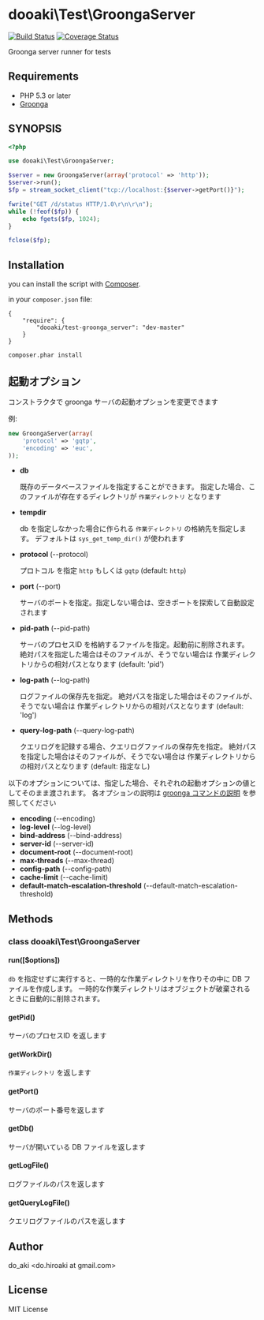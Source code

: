# dooaki\Test\GroongaServer

[![Build Status](https://travis-ci.org/do-aki/php-test-groonga_server.png?branch=master)](https://travis-ci.org/do-aki/php-test-groonga_server)
[![Coverage Status](https://coveralls.io/repos/do-aki/php-test-groonga_server/badge.png?branch=master)](https://coveralls.io/r/do-aki/php-test-groonga_server?branch=master)

Groonga server runner for tests

Requirements
-------------
* PHP 5.3 or later
* [Groonga](http://groonga.org/)

SYNOPSIS
-------------
```php
<?php

use dooaki\Test\GroongaServer;

$server = new GroongaServer(array('protocol' => 'http'));
$server->run();
$fp = stream_socket_client("tcp://localhost:{$server->getPort()}");

fwrite("GET /d/status HTTP/1.0\r\n\r\n");
while (!feof($fp)) {
    echo fgets($fp, 1024);
}

fclose($fp);
```

Installation
-------------
you can install the script with [Composer](http://getcomposer.org/).

in your `composer.json` file:
```
{
    "require": {
        "dooaki/test-groonga_server": "dev-master"
    }
}
```

```
composer.phar install
```

起動オプション
-------------

コンストラクタで groonga サーバの起動オプションを変更できます

例:
```php
new GroongaServer(array(
    'protocol' => 'gqtp',
    'encoding' => 'euc',
));

```

* __db__

    既存のデータベースファイルを指定することができます。
    指定した場合、このファイルが存在するディレクトリが `作業ディレクトリ` となります

* __tempdir__

    db を指定しなかった場合に作られる `作業ディレクトリ` の格納先を指定します。
    デフォルトは `sys_get_temp_dir()` が使われます

* __protocol__ (--protocol)

    プロトコル を指定 `http` もしくは `gqtp` (default: `http`)

* __port__ (--port)

    サーバのポートを指定。指定しない場合は、空きポートを探索して自動設定されます

* __pid-path__ (--pid-path)

    サーバのプロセスID を格納するファイルを指定。起動前に削除されます。
    絶対パスを指定した場合はそのファイルが、そうでない場合は 作業ディレクトリからの相対パスとなります (default: 'pid')

* __log-path__ (--log-path)

    ログファイルの保存先を指定。
    絶対パスを指定した場合はそのファイルが、そうでない場合は 作業ディレクトリからの相対パスとなります (default: 'log')

* __query-log-path__ (--query-log-path)

    クエリログを記録する場合、クエリログファイルの保存先を指定。
    絶対パスを指定した場合はそのファイルが、そうでない場合は 作業ディレクトリからの相対パスとなります (default: 指定なし)


以下のオプションについては、指定した場合、それぞれの起動オプションの値としてそのまま渡されます。
各オプションの説明は [groonga コマンドの説明](http://groonga.org/ja/docs/reference/executables/groonga.html) を参照してください

* __encoding__ (--encoding)
* __log-level__ (--log-level)
* __bind-address__ (--bind-address)
* __server-id__ (--server-id)
* __document-root__ (--document-root)
* __max-threads__ (--max-thread)
* __config-path__ (--config-path)
* __cache-limit__ (--cache-limit)
* __default-match-escalation-threshold__ (--default-match-escalation-threshold)


Methods
-------------

### class dooaki\Test\GroongaServer
#### run([$options])
`db` を指定せずに実行すると、一時的な作業ディレクトリを作りその中に DB ファイルを作成します。
一時的な作業ディレクトリはオブジェクトが破棄されるときに自動的に削除されます。

#### getPid()
サーバのプロセスID を返します

#### getWorkDir()
`作業ディレクトリ` を返します

#### getPort()
サーバのポート番号を返します

#### getDb()
サーバが開いている DB ファイルを返します

#### getLogFile()
ログファイルのパスを返します

#### getQueryLogFile()
クエリログファイルのパスを返します


Author
-------------
do_aki <do.hiroaki at gmail.com>

License
-------------
MIT License

